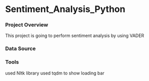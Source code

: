 # Sentiment_Analysis_Python

### Project Overview
This project is going to perform sentiment analysis by using VADER  
### Data Source
### Tools

used Nltk library
used tqdm to show loading bar
